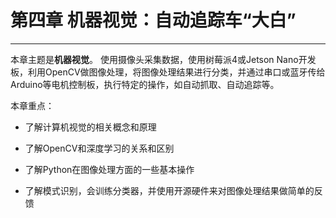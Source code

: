 # 第四章 机器视觉：自动追踪车“大白”

---

本章主题是**机器视觉**。
使用摄像头采集数据，使用树莓派4或Jetson Nano开发板，利用OpenCV做图像处理，将图像处理结果进行分类，并通过串口或蓝牙传给Arduino等电机控制板，执行特定的操作，如自动抓取、自动追踪等。

本章重点：

* 了解计算机视觉的相关概念和原理

* 了解OpenCV和深度学习的关系和区别

* 了解Python在图像处理方面的一些基本操作

* 了解模式识别，会训练分类器，并使用开源硬件来对图像处理结果做简单的反馈
